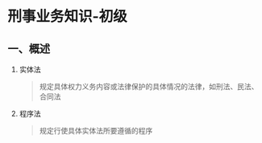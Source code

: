 # 刑事业务知识-初级

## 一、概述

1. 实体法

   > 规定具体权力义务内容或法律保护的具体情况的法律，如刑法、民法、合同法

2. 程序法

   > 规定行使具体实体法所要遵循的程序